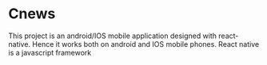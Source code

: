 # Cnews
This project is an android/IOS mobile application designed with react-native. Hence it works both on android and  IOS mobile phones. React native is a javascript framework
